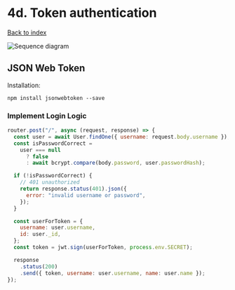 # 4d. Token authentication

[Back to index](../README.md)

![Sequence diagram](https://fullstackopen.com/static/8b2839fe97680c325df6647121af66c3/5a190/16e.png)

## JSON Web Token

Installation:

```shell
npm install jsonwebtoken --save
```

### Implement Login Logic

```js
router.post("/", async (request, response) => {
  const user = await User.findOne({ username: request.body.username });
  const isPasswordCorrect =
    user === null
      ? false
      : await bcrypt.compare(body.password, user.passwordHash);

  if (!isPasswordCorrect) {
    // 401 unauthorized
    return response.status(401).json({
      error: "invalid username or password",
    });
  }

  const userForToken = {
    username: user.username,
    id: user._id,
  };
  const token = jwt.sign(userForToken, process.env.SECRET);

  response
    .status(200)
    .send({ token, username: user.username, name: user.name });
});
```
